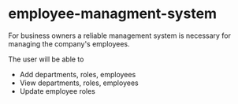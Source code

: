 # employee-managment-system


For business owners a reliable management system is necessary for managing the company's employees. 

The user will be able to 

* Add departments, roles, employees  
* View departments, roles, employees  
* Update employee roles

